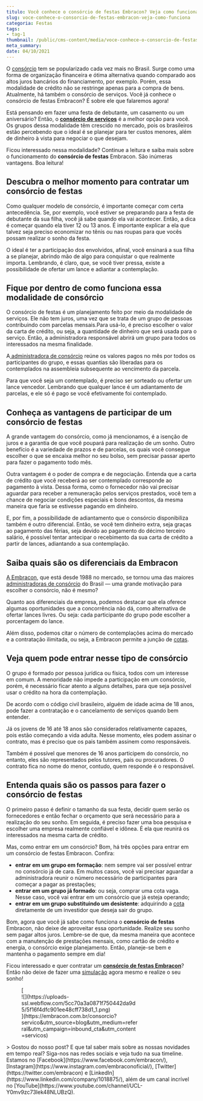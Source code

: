 ```yaml
---
titulo: Você conhece o consórcio de festas Embracon? Veja como funciona!
slug: voce-conhece-o-consorcio-de-festas-embracon-veja-como-funciona
categoria: Festas
tags:
- tag-1
thumbnail: /public/cms-content/media/voce-conhece-o-consorcio-de-festas-embracon-veja-como-funciona.jpeg
meta_summary: 
date: 04/10/2021
---
```

O [consórcio](https://www.embracon.com.br/consorcio-servicos) tem se popularizado cada vez mais no Brasil. Surge como uma forma de organização financeira e ótima alternativa quando comparado aos altos juros bancários do financiamento, por exemplo. Porém, essa modalidade de crédito não se restringe apenas para a compra de bens. Atualmente, há também o consórcio de serviços. Você já conhece o consórcio de festas Embracon? É sobre ele que falaremos agora!

Está pensando em fazer uma festa de debutante, um casamento ou um aniversário? Então, o [**consórcio de serviços**](https://www.embracon.com.br/consorcio-servicos) é a melhor opção para você. Os grupos dessa modalidade têm crescido no mercado, pois os brasileiros estão percebendo que o ideal é se planejar para ter custos menores, além de dinheiro à vista para negociar o que desejam.

Ficou interessado nessa modalidade? Continue a leitura e saiba mais sobre o funcionamento do **consórcio de festas** Embracon. São inúmeras vantagens. Boa leitura!

Descubra o melhor momento para contratar um consórcio de festas
---------------------------------------------------------------

Como qualquer modelo de consórcio, é importante começar com certa antecedência. Se, por exemplo, você estiver se preparando para a festa de debutante da sua filha, você já sabe quando ela vai acontecer. Então, a dica é começar quando ela tiver 12 ou 13 anos. É importante explicar a ela que talvez seja preciso economizar no tênis ou nas roupas para que vocês possam realizar o sonho da festa.

O ideal é ter a participação dos envolvidos, afinal, você ensinará a sua filha a se planejar, abrindo mão de algo para conquistar o que realmente importa. Lembrando, é claro, que, se você tiver pressa, existe a possibilidade de ofertar um lance e adiantar a contemplação.

Fique por dentro de como funciona essa modalidade de consórcio
--------------------------------------------------------------

O consórcio de festas é um planejamento feito por meio da modalidade de serviços. Ele não tem juros, uma vez que se trata de um grupo de pessoas contribuindo com parcelas mensais.Para usá-lo, é preciso escolher o valor da carta de crédito, ou seja, a quantidade de dinheiro que será usada para o serviço. Então, a administradora responsável abrirá um grupo para todos os interessados na mesma finalidade.

A[ administradora de consórcio](https://www.embracon.com.br/conhecaoconsorcio/o-que-e-uma-administradora-de-consorcio) reúne os valores pagos no mês por todos os participantes do grupo, e essas quantias são liberadas para os contemplados na assembleia subsequente ao vencimento da parcela.

Para que você seja um contemplado, é preciso ser sorteado ou ofertar um lance vencedor. Lembrando que qualquer lance é um adiantamento de parcelas, e ele só é pago se você efetivamente foi contemplado.

Conheça as vantagens de participar de um consórcio de festas
------------------------------------------------------------

A grande vantagem do consórcio, como já mencionamos, é a isenção de juros e a garantia de que você poupará para realização de um sonho. Outro benefício é a variedade de prazos e de parcelas, os quais você consegue escolher o que se encaixa melhor no seu bolso, sem precisar passar aperto para fazer o pagamento todo mês.

Outra vantagem é o poder de compra e de negociação. Entenda que a carta de crédito que você receberá ao ser contemplado corresponde ao pagamento à vista. Dessa forma, como o fornecedor não vai precisar aguardar para receber a remuneração pelos serviços prestados, você tem a chance de negociar condições especiais e bons descontos, da mesma maneira que faria se estivesse pagando em dinheiro.

E, por fim, a possibilidade de adiantamento que o consórcio disponibiliza também é outro diferencial. Então, se você tem dinheiro extra, seja graças ao pagamento das férias, seja devido ao pagamento do décimo terceiro salário, é possível tentar antecipar o recebimento da sua carta de crédito a partir de lances, adiantando a sua contemplação.

Saiba quais são os diferenciais da Embracon
-------------------------------------------

[A Embracon](https://www.embracon.com.br/), que está desde 1988 no mercado, se tornou uma das maiores [administradoras de consórcio](https://www.embracon.com.br/conhecaoconsorcio/o-que-e-uma-administradora-de-consorcio) do Brasil — uma grande motivação para escolher o consórcio, não é mesmo?

Quanto aos diferenciais da empresa, podemos destacar que ela oferece algumas oportunidades que a concorrência não dá, como alternativa de ofertar lances livres. Ou seja: cada participante do grupo pode escolher a porcentagem do lance.

Além disso, podemos citar o número de contemplações acima do mercado e a contratação ilimitada, ou seja, a Embracon permite a junção de [cotas](https://www.embracon.com.br/conhecaoconsorcio/como-adquirir-uma-cota-de-consorcio).

Veja quem pode entrar nesse tipo de consórcio
---------------------------------------------

O grupo é formado por pessoa jurídica ou física, todos com um interesse em comum. A menoridade não impede a participação em um consórcio, porém, é necessário ficar atento a alguns detalhes, para que seja possível usar o crédito na hora da contemplação.

De acordo com o código civil brasileiro, alguém de idade acima de 18 anos, pode fazer a contratação e o cancelamento de serviços quando bem entender.

Já os jovens de 16 até 18 anos são considerados relativamente capazes, pois estão começando a vida adulta. Nesse momento, eles podem assinar o contrato, mas é preciso que os pais também assinem como responsáveis.

Também é possível que menores de 16 anos participem do consórcio, no entanto, eles são representados pelos tutores, pais ou procuradores. O contrato fica no nome do menor, contudo, quem responde é o responsável.

Entenda quais são os passos para fazer o consórcio de festas
------------------------------------------------------------

O primeiro passo é definir o tamanho da sua festa, decidir quem serão os fornecedores e então fechar o orçamento que será necessário para a realização do seu sonho. Em seguida, é preciso fazer uma boa pesquisa e escolher uma empresa realmente confiável e idônea. É ela que reunirá os interessados na mesma carta de crédito.

Mas, como entrar em um consórcio? Bom, há três opções para entrar em um consórcio de festas Embracon. Confira:

- **entrar em um grupo em formação**: nem sempre vai ser possível entrar no consórcio já de cara. Em muitos casos, você vai precisar aguardar a administradora reunir o número necessário de participantes para começar a pagar as prestações;
- **entrar em um grupo já formado**: ou seja, comprar uma cota vaga. Nesse caso, você vai entrar em um consórcio que já esteja operando;
- **entrar em um grupo substituindo um desistente**: adquirindo a [cota](https://www.embracon.com.br/conhecaoconsorcio/como-adquirir-uma-cota-de-consorcio) diretamente de um investidor que deseja sair do grupo.

Bom, agora que você já sabe como funciona o **consórcio de festas** Embracon, não deixe de aproveitar essa oportunidade. Realize seu sonho sem pagar altos juros. Lembre-se de que, da mesma maneira que acontece com a manutenção de prestações mensais, como cartão de crédito e energia, o consórcio exige planejamento. Então, planeje-se bem e mantenha o pagamento sempre em dia!

Ficou interessado e quer contratar um [**consórcio de festas Embracon**](https://www.embracon.com.br/consorcio-servicos)? Então não deixe de fazer uma [simulação](https://www.embracon.com.br/servicos) agora mesmo e realize o seu sonho!

<figure class="w-richtext-figure-type-image w-richtext-align-center" style="max-width:310px">[<div>![](https://uploads-ssl.webflow.com/5cc70a3a0871f750442da9d5/5f16f4dfc901ee48cff738d1_1.png)</div>](https://embracon.com.br/consorcio?servico&utm_source=blog&utm_medium=referral&utm_campaign=inbound_cta&utm_content=servicos)</figure>> Gostou do nosso post? E que tal saber mais sobre as nossas novidades em tempo real? Siga-nos nas redes sociais e veja tudo na sua timeline. Estamos no [Facebook](https://www.facebook.com/embracon/), [Instagram](https://www.instagram.com/embraconoficial/), [Twitter](https://twitter.com/embracon) e [LinkedIn](https://www.linkedin.com/company/1018875/), além de um canal incrível no [YouTube](https://www.youtube.com/channel/UCL-Y0mv9zc73Iek48NLUBzQ).

‍
